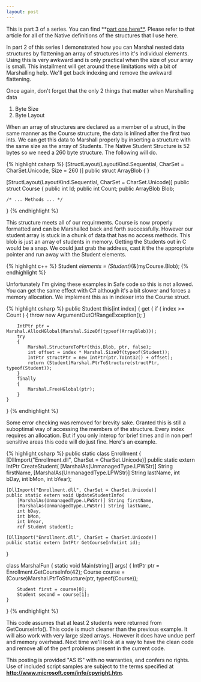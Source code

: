 ```yaml
---
layout: post
---
```

This is part 3 of a series.  You can find **[part one here**](http://blogs.msdn.com/jaredpar/archive/2005/07/11/437584.aspx).  Please refer to that article for all of the Native definitions of the structures that I use here.

In part 2 of this series I demonstrated how you can Marshal nested data structures by flattening an array of structures into it's individual elements.  Using this is very awkward and is only practical when the size of your array is small.  This installment will get around these limitations with a bit of Marshalling help.  We'll get back indexing and remove the awkward flattening.

Once again, don't forget that the only 2 things that matter when Marshalling data

  1. Byte Size 
  2. Byte Layout 

When an array of structures are declared as a member of a struct, in the same manner as the Course structure, the data is inlined after the first two ints.  We can get this data to Marshall properly by inserting a structure with the same size as the array of Students.  The Native Student Structure is 52 bytes so we need a 260 byte structure.  The following will do.

{% highlight csharp %}
[StructLayout(LayoutKind.Sequential, CharSet = CharSet.Unicode, Size = 260 )]
public struct ArrayBlob
{
}

[StructLayout(LayoutKind.Sequential, CharSet = CharSet.Unicode)]
public struct Course
{
    public int Id;
    public int Count;
    public ArrayBlob Blob;

    /* ... Methods ... */
}
{% endhighlight %}


This structure meets all of our requirments.  Course is now properly formatted and can be Marshalled back and forth successfully.  However our student array is stuck in a chunk of data that has no access methods.  This blob is just an array of students in memory.  Getting the Students out in C would be a snap.  We could just grab the address, cast it the the appropriate pointer and run away with the Student elements.

{% highlight c++ %}
Student *elements = (Student*)(&(myCourse.Blob); 
{% endhighlight %}

Unfortunately I'm giving these examples in Safe code so this is not allowed.  You can get the same effect with C# although it's a bit slower and forces a memory allocation. We implement this as in indexer into the Course struct.

{% highlight csharp %}
public Student this[int index]
{
    get
    {
        if ( index >= Count )
        {
            throw new ArgumentOutOfRangeException();
        }

        IntPtr ptr = Marshal.AllocHGlobal(Marshal.SizeOf(typeof(ArrayBlob)));
        try
        {
            Marshal.StructureToPtr(this.Blob, ptr, false);
            int offset = index * Marshal.SizeOf(typeof(Student));
            IntPtr structPtr = new IntPtr(ptr.ToInt32() + offset);
            return (Student)Marshal.PtrToStructure(structPtr, typeof(Student));
        }
        finally
        {
            Marshal.FreeHGlobal(ptr);
        }
    }
}
{% endhighlight %}

Some error checking was removed for brevity sake.  Granted this is still a suboptimal way of accessing the members of the structure.  Every index requires an allocation.  But if you only interop for brief times and in non perf sensitive areas this code will do just fine.  Here's an example.

    
{% highlight csharp %}
public static class Enrollment
{
    [DllImport("Enrollment.dll", CharSet = CharSet.Unicode)]
    public static extern IntPtr CreateStudent(
        [MarshalAs(UnmanagedType.LPWStr)] String firstName,
        [MarshalAs(UnmanagedType.LPWStr)] String lastName,
        int bDay,
        int bMon,
        int bYear);

    [DllImport("Enrollment.dll", CharSet = CharSet.Unicode)]
    public static extern void UpdateStudentInfo(
        [MarshalAs(UnmanagedType.LPWStr)] String firstName,
        [MarshalAs(UnmanagedType.LPWStr)] String lastName,
        int bDay,
        int bMon,
        int bYear,
        ref Student student);

    [DllImport("Enrollment.dll", CharSet = CharSet.Unicode)]
    public static extern IntPtr GetCourseInfo(int id);
}


class MarshalFun
{
    static void Main(string[] args)
    {
        IntPtr ptr = Enrollment.GetCourseInfo(42);
        Course course = (Course)Marshal.PtrToStructure(ptr, typeof(Course));

        Student first = course[0];
        Student second = course[1];
    }
}
{% endhighlight %}

This code assumes that at least 2 students were returned from GetCourseInfo().  This code is much cleaner than the previous example.  It will also work with very large sized arrays.  However it does have undue perf and memory overhead.  Next time we'll look at a way to have the clean code and remove all of the perf problems present in the current code.

This posting is provided "AS IS" with no warranties, and confers no rights.  Use of included script samples are subject to the terms specified at **<http://www.microsoft.com/info/cpyright.htm>**.

